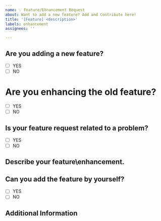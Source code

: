 ```yaml
---
name: 💡 Feature/Ehnancement Request
about: Want to add a new feature? Add and Contribute here!
title: '[Feature] <description>'
labels: enhancement
assignees: ''

---
```

<!-- Put a 'x' between the box  and avoid spaces to tickmark.
Example: 
- [ x]  WRONG
-  [x ] WRONG
-  [x] CORRECT   
 -->

## Are you adding a new feature?
- [ ] YES
- [ ] NO

# Are you enhancing the old feature?
 - [ ] YES
 - [ ] NO

 ## Is your feature request related to a problem?
 - [ ] YES
 - [ ] NO

## Describe your feature\enhancement.
<!-- Describe about the feature\enhancement you are going to add -->

## Can you add the feature by yourself?

- [ ] YES
- [ ] NO

## Additional Information
<!-- Any additional information that you would like to provide -->
